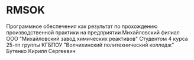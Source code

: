 # RMSOK
Программное обеспечения как результат по прохождению
производственной практики на предприятии 
Михайловский филиал ООО "Михайловский завод химических реактивов"
Студентом 4 курса 25-тп группы КГБПОУ "Волчихинский политехнический колледж" 
Бутенко Кирилл Сергеевич
